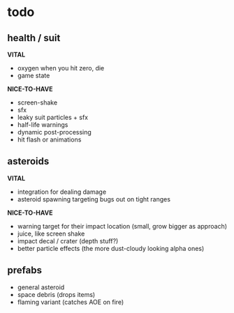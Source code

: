 ﻿# todo

## health / suit

**VITAL**
- oxygen when you hit zero, die
- game state

**NICE-TO-HAVE**
- screen-shake
- sfx
- leaky suit particles + sfx
- half-life warnings
- dynamic post-processing
- hit flash or animations

## asteroids

**VITAL**
- integration for dealing damage
- asteroid spawning targeting bugs out on tight ranges

**NICE-TO-HAVE**
- warning target for their impact location (small, grow bigger as approach)
- juice, like screen shake
- impact decal / crater (depth stuff?)
- better particle effects (the more dust-cloudy looking alpha ones)

## prefabs
- general asteroid
- space debris (drops items)
- flaming variant (catches AOE on fire)
